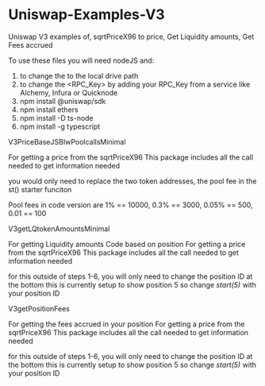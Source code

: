 # Uniswap-Examples-V3
Uniswap V3 examples of, sqrtPriceX96 to price, Get Liquidity amounts, Get Fees accrued 


To use these files you will need nodeJS and:
1. to change the <path> to the local drive path
2. to change the <RPC_Key> by adding your RPC_Key from a service like Alchemy, Infura or Quicknode
3. npm install @uniswap/sdk
4. npm install ethers
5. npm install -D ts-node
6. npm install -g typescript




V3PriceBaseJSBIwPoolcallsMinimal

For getting a price from the sqrtPriceX96
This package includes all the call needed to get information needed

you would only need to replace the two token addresses, the pool fee in the st() starter funciton

Pool fees in code version are
1% == 10000, 0.3% == 3000, 0.05% == 500, 0.01 == 100



V3getLQtokenAmountsMinimal

For getting Liquidity amounts Code based on position
For getting a price from the sqrtPriceX96
This package includes all the call needed to get information needed

for this outside of steps 1-6, you will only need to change the position ID at the bottom
this is currently setup to show position 5 so change *start(5)* with your position ID


V3getPositionFees

For getting the fees accrued in your position
For getting a price from the sqrtPriceX96
This package includes all the call needed to get information needed

for this outside of steps 1-6, you will only need to change the position ID at the bottom
this is currently setup to show position 5 so change *start(5)* with your position ID